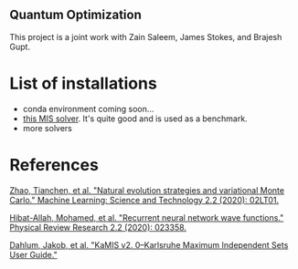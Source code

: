 ## Quantum Optimization

This project is a joint work with Zain Saleem, James Stokes, and Brajesh Gupt. 

# List of installations
- conda environment coming soon...
- [this MIS solver](https://karlsruhemis.github.io/). It's quite good and is used as a benchmark.
- more solvers

# References
[Zhao, Tianchen, et al. "Natural evolution strategies and variational Monte Carlo." Machine Learning: Science and Technology 2.2 (2020): 02LT01.](https://arxiv.org/abs/2005.04447)

[Hibat-Allah, Mohamed, et al. "Recurrent neural network wave functions." Physical Review Research 2.2 (2020): 023358.](https://journals.aps.org/prresearch/pdf/10.1103/PhysRevResearch.2.023358) 

[Dahlum, Jakob, et al. "KaMIS v2. 0–Karlsruhe Maximum Independent Sets User Guide."](https://karlsruhemis.github.io/)
